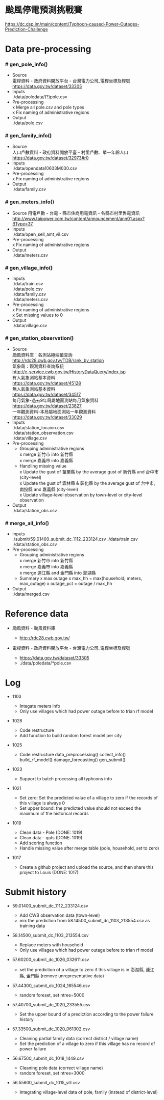 # 颱風停電預測挑戰賽
  https://dc.dsp.im/main/content/Typhoon-caused-Power-Outages-Prediction-Challenge

# Data pre-processing
### # gen_pole_info()
* Source  
  電桿資料 - 政府資料開放平台 - 台灣電力公司_電桿坐標及桿號  
  https://data.gov.tw/dataset/33305      
* Inputs  
  ./data/poledata/(?)pole.csv  
* Pre-processing  
  x Merge all pole.csv and pole types  
  x Fix naming of administrative regions  
* Output  
  ./data/pole.csv

### # gen_family_info()
* Source  
  人口戶數資料 - 政府資料開放平臺 - 村里戶數、單一年齡人口  
  https://data.gov.tw/dataset/32973#r0
* Inputs  
  ./data/opendata10603M030.csv
* Pre-processing  
  x Fix naming of administrative regions  
* Output  
  ./data/family.csv

### # gen_meters_info()
* Source
  用電戶數 - 台電 - 縣市住商用電資訊 - 各縣市村里售電資訊
  http://www.taipower.com.tw/content/announcement/ann01.aspx?BType=37
* Inputs  
  ./data/open_sell_amt_vil.csv
* Pre-processing  
  x Fix naming of administrative regions    
* Output  
  ./data/meters.csv

### # gen_village_info()
* Inputs  
  ./data/train.csv  
  ./data/pole.csv  
  ./data/family.csv  
  ./data/meters.csv  
* Pre-processing  
  x Fix naming of administrative regions    
  x Set missing values to 0
* Output  
  ./data/village.csv

### # gen_station_observation()
* Source  
  颱風資料庫：各測站極端值查詢    
  http://rdc28.cwb.gov.tw/TDB/rank_by_station  
  氣象局：觀測資料查詢系統    
  http://e-service.cwb.gov.tw/HistoryDataQuery/index.jsp    
  有人氣象測站基本資料  
  https://data.gov.tw/dataset/45128  
  無人氣象測站基本資料  
  https://data.gov.tw/dataset/34517  
  每月氣象-過去9年局屬地面測站每月氣象資料  
  https://data.gov.tw/dataset/23827  
  一年觀測資料-本局屬地面測站一年觀測資料  
  https://data.gov.tw/dataset/33029   
* Inputs  
  ./data/station_locaion.csv  
  ./data/station_observation.csv  
  ./data/village.csv
* Pre-processing
  - Grouping administrative regions  
    x merge 新竹市 into 新竹縣  
    x merge 嘉義市 into 嘉義縣   
  - Handling missing value  
    x Update the gust of 苗栗縣 by the average gust of 新竹縣 and 台中市 (city-level)  
    x Update the gust of 雲林縣 & 彰化縣 by the average gust of 台中市, 南投縣 and 嘉義縣 (city-level)  
    x Update village-level observation by town-level or city-level observation  
* Output  
  ./data/station_obs.csv

### # merge_all_info()
* Inputs  
  ./submit/59.01400_submit_dc_1112_233124.csv
  ./data/train.csv
  ./data/station_obs.csv
* Pre-processing
  - Grouping administrative regions  
    x merge 新竹市 into 新竹縣  
    x merge 嘉義市 into 嘉義縣   
    x merge 連江縣 and 金門縣 into 澎湖縣   
  - Summary
    x max outage
    x max_hh = max(household, meters, max_outage)
    x outage_pct = outage / max_hh
* Output  
  ./data/merged.csv

# Reference data
* 颱風資料 - 颱風資料庫
  - http://rdc28.cwb.gov.tw/

* 電桿資料 - 政府資料開放平台 - 台灣電力公司_電桿坐標及桿號
  - https://data.gov.tw/dataset/33305
  - ./data/poledata/*pole.csv


# Log
* 1103
  - Integate meters info
  - Only use villages which had power outage before to trian rf model

* 1028
  - Code restructure
  - Add function to build random forest model per city

* 1025
  - Code restructure
    data_preprocessing()
    collect_info()
    build_rf_model()
    damage_forecasting()
    gen_submit()

* 1023
  - Support to batch processing all typhoons info

* 1021
  - Set zero: Set the predicted value of a village to zero if the records of this village is always 0
  - Set upper bound: the predicted value should not exceed the maximum of the historical records

* 1019
  - Clean data - Pole (DONE: 1019)
  - Clean data - quts (DONE: 1019)
  - Add scoring function
  - Handle missing value after merge table (pole, household, set to zero)

* 1017
  - Create a github project and upload the source, and then share this project to Louis (DONE: 1017)

# Submit history
* 59.01400_submit_dc_1112_233124.csv
  - Add CWB observation data (town-level)
  - mix the prediction from 58.14500_submit_dc_1103_213554.csv as training data

* 58.14500_submit_dc_1103_213554.csv
  - Replace meters with household
  - Only use villages which had power outage before to trian rf model

* 57.60200_submit_dc_1026_032611.csv
  - set the prediction of a village to zero if this village is in 澎湖縣, 連江縣, 金門縣 (remove unrepresentative data)

* 57.44300_submit_dc_1024_165546.csv
  - random foreset, set ntree=5000

* 57.40700_submit_dc_1020_233555.csv
  - Set the upper bound of a prediction according to the power failure history

* 57.33500_submit_dc_1020_061302.csv
  - Cleaning partial family data (correct district / village name)
  - Set the prediction of a village to zero if this village has no record of power failure

* 56.67500_submit_dc_1018_1449.csv
  - Cleaning pole data (correct village name)
  - random foreset, set ntree=3000

* 56.55600_submit_dc_1015_vill.csv
  - Integrating village-level data of pole, family (instead of district-level)

